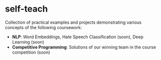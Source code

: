 # self-teach
Collection of practical examples and projects demonstrating various concepts of the following coursework:
- **NLP**: Word Embeddings, Hate Speech Classification (soon), Deep Learning (soon)
- **Competitive Programming**: Solutions of our winning team in the course competition (soon)
